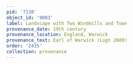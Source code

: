 ```yaml
---
pid: '7138'
object_id: '9803'
label: Landscape with Two Windmills and Town
provenance_date: 19th century
provenance_location: England, Warwick
provenance_text: Earl of Warwick (Lugt 2600)
order: '2435'
collection: provenance
---
```

